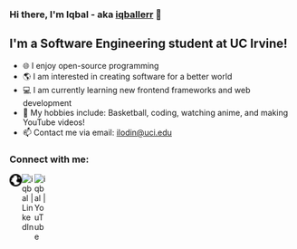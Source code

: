 ### Hi there, I'm Iqbal - aka [iqballerr][website] 👋

## I'm a Software Engineering student at UC Irvine!
- 🌐 I enjoy open-source programming
- 🌎 I am interested in creating software for a better world
- 💻 I am currently learning new frontend frameworks and web development
- 🏀 My hobbies include: Basketball, coding, watching anime, and making YouTube videos!
- 📫 Contact me via email: ilodin@uci.edu

### Connect with me:

[<img align = "left" alt="iqballodin.dev" width="22px" src="https://raw.githubusercontent.com/iconic/open-iconic/master/svg/globe.svg" />][website]
[<img align = "left" alt="iqbal | LinkedIn" width="22px" src="https://cdn.jsdelivr.net/npm/simple-icons@v3/icons/linkedin.svg" />][linkedin]
[<img align = "left" alt="iqbal | YouTube" width="22px" src="https://cdn.jsdelivr.net/npm/simple-icons@v3/icons/youtube.svg" />][youtube]

<br />


[website]: https://iqballodin.dev
[youtube]: https://www.youtube.com/channel/UC0Dd_ZNRayMi5MZzddrUpoA
[linkedin]: https://www.linkedin.com/in/iqbal-lodin/
